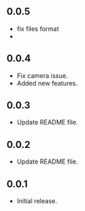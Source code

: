 ## 0.0.5
* fix files format
* 

## 0.0.4
* Fix camera issue.
* Added new features.

## 0.0.3
* Update README file.

## 0.0.2
* Update README file.

## 0.0.1
* Initial release.
